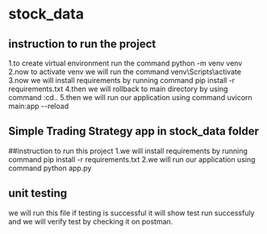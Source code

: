 # stock_data
## instruction to run the project
1.to create virtual environment run the command python -m venv venv
2.now to activate venv we will run the command venv\Scripts\activate
3.now we will install requirements by running command pip install -r requirements.txt
4.then we will rollback to main directory by using command :cd..
5.then we will run our application using command uvicorn main:app --reload



## Simple Trading Strategy app in stock_data folder
##instruction to run this project
1.we will install requirements by running command pip install -r requirements.txt
2.we will run our application using command python app.py


## unit testing 
we will run this file if testing is successful it will show test run successfuly and we will verify test by checking it on postman.
